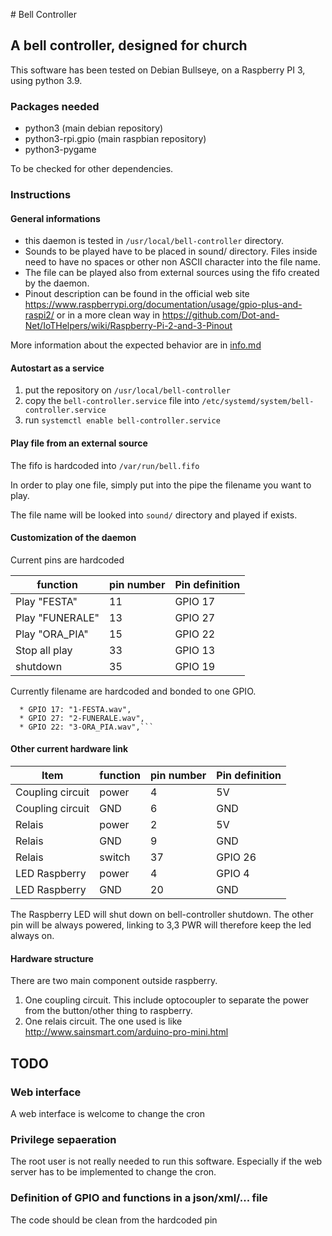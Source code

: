 # Bell Controller
## A bell controller, designed for church

This software has been tested on Debian Bullseye, on a Raspberry PI 3, using python 3.9.

### Packages needed
* python3 (main debian repository)
* python3-rpi.gpio (main raspbian repository)
* python3-pygame

To be checked for other dependencies.

### Instructions
#### General informations
* this daemon is tested in `/usr/local/bell-controller` directory.
* Sounds to be played have to be placed in sound/ directory. Files inside need to have no spaces or other non ASCII character into the file name.
* The file can be played also from external sources using the fifo created by the daemon. 
* Pinout description can be found in the official web site https://www.raspberrypi.org/documentation/usage/gpio-plus-and-raspi2/ or in a more clean way in https://github.com/Dot-and-Net/IoTHelpers/wiki/Raspberry-Pi-2-and-3-Pinout

More information about the expected behavior are in [info.md](info.md)

#### Autostart as a service 
1. put the repository on `/usr/local/bell-controller`
2. copy the `bell-controller.service` file into `/etc/systemd/system/bell-controller.service`
3. run `systemctl enable bell-controller.service`

#### Play file from an external source 
The fifo is hardcoded into `/var/run/bell.fifo`

In order to play one file, simply put into the pipe the filename you want to play.

The file name will be looked into `sound/` directory and played if exists.




#### Customization of the daemon
Current pins are hardcoded

| function        | pin number | Pin definition |
|-----------------|------------|----------------|
| Play "FESTA"    | 11         | GPIO 17        |
| Play "FUNERALE" | 13         | GPIO 27        |
| Play "ORA_PIA"  | 15         | GPIO 22        |
| Stop all play   | 33         | GPIO 13        |
| shutdown        | 35         | GPIO 19        |

Currently filename are hardcoded and bonded to one GPIO.
````
  * GPIO 17: "1-FESTA.wav",
  * GPIO 27: "2-FUNERALE.wav",
  * GPIO 22: "3-ORA_PIA.wav",```
````

#### Other current hardware link

| Item             | function | pin number | Pin definition |
|------------------|----------|------------|----------------|
| Coupling circuit | power    | 4          | 5V             |
| Coupling circuit | GND      | 6          | GND            |
| Relais           | power    | 2          | 5V             |
| Relais           | GND      | 9          | GND            |
| Relais           | switch   | 37         | GPIO 26        |
| LED Raspberry    | power    | 4          | GPIO 4         |
| LED Raspberry    | GND      | 20         | GND            |

The Raspberry LED will shut down on bell-controller shutdown.
The other pin will be always powered, linking to 3,3 PWR will therefore keep the led always on.

#### Hardware structure

There are two main component outside raspberry.

1. One coupling circuit. This include optocoupler to separate the power from the button/other thing to raspberry.
2. One relais circuit. The one used is like http://www.sainsmart.com/arduino-pro-mini.html


## TODO
### Web interface
A web interface is welcome to change the cron

### Privilege sepaeration
The root user is not really needed to run this software. Especially if the web server has to be implemented to change the cron.

### Definition of GPIO and functions in a json/xml/... file
The code should be clean from the hardcoded pin

